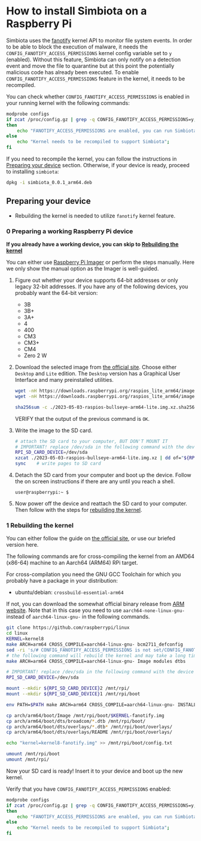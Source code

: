 # How to install Simbiota on a Raspberry Pi

Simbiota uses the [fanotify](https://man7.org/linux/man-pages/man7/fanotify.7.html) kernel API to monitor file system events.
In order to be able to block the execution of malware, it needs the `CONFIG_FANOTIFY_ACCESS_PERMISSIONS` kernel config variable set to `y` (enabled).
Without this feature, Simbiota can only notify on a detection event and move the file to quarantine but at this point the potentially malicious code has already been executed.
To enable `CONFIG_FANOTIFY_ACCESS_PERMISSIONS` feature in the kernel, it needs to be recompiled.

You can check whether `CONFIG_FANOTIFY_ACCESS_PERMISSIONS` is enabled in your running kernel with the following commands:
```bash
modprobe configs
if zcat /proc/config.gz | grep -q CONFIG_FANOTIFY_ACCESS_PERMISSIONS=y;
then
    echo "FANOTIFY_ACCESS_PERMISSIONS are enabled, you can run Simbiota";
else
    echo "Kernel needs to be recompiled to support Simbiota";
fi
```

If you need to recompile the kernel, you can follow the instructions in [Preparing your device](#preparing-your-device) section.
Otherwise, if your device is ready, proceed to installing `simbiota`:

```bash
dpkg -i simbiota_0.0.1_arm64.deb
```

## Preparing your device

- Rebuilding the kernel is needed to utilize `fanotify` kernel feature.

### 0 Preparing a working Raspberry Pi device

**If you already have a working device, you can skip to [Rebuilding the kernel](#1-rebuilding-the-kernel)**

You can either use [Raspberry Pi Imager](https://www.raspberrypi.com/software/) or perform the steps manually.
Here we only show the manual option as the Imager is well-guided.

1. Figure out whether your device supports 64-bit addresses or only legacy 32-bit addresses.
    If you have any of the following devices, you probably want the 64-bit version:
    - 3B
    - 3B+
    - 3A+
    - 4
    - 400
    - CM3
    - CM3+
    - CM4
    - Zero 2 W

1. Download the selected image from [the official site](https://www.raspberrypi.com/software/operating-systems/).
    Choose either `Desktop` and `Lite` edition. The `Desktop` version has a Graphical User Interface and many preinstalled utilities.

    ```bash
    wget -nH https://downloads.raspberrypi.org/raspios_lite_arm64/images/raspios_lite_arm64-2023-05-03/2023-05-03-raspios-bullseye-arm64-lite.img.xz
    wget -nH https://downloads.raspberrypi.org/raspios_lite_arm64/images/raspios_lite_arm64-2023-05-03/2023-05-03-raspios-bullseye-arm64-lite.img.xz.sha256

    sha256sum -c ./2023-05-03-raspios-bullseye-arm64-lite.img.xz.sha256
    ```

    VERIFY that the output of the previous command is `OK`.

1. Write the image to the SD card.

    ```bash
    # attach the SD card to your computer, BUT DON'T MOUNT IT
    # IMPORTANT! replace /dev/sda in the following command with the device path of the SD card you wish to place into your RPi device
    RPI_SD_CARD_DEVICE=/dev/sda
    xzcat ./2023-05-03-raspios-bullseye-arm64-lite.img.xz | dd of="${RPI_SD_CARD_DEVICE}" bs=4M status=progress
    sync    # write pages to SD card
    ```

1. Detach the SD card from your computer and boot up the device. Follow the on screen instructions if there are any until you reach a shell.

    ```console
    user@raspberrypi:~ $
    ```

1. Now power off the device and reattach the SD card to your computer. Then follow with the steps for [rebuilding the kernel](#1-rebuilding-the-kernel).

### 1 Rebuilding the kernel

You can either follow the guide on [the official site](https://www.raspberrypi.com/documentation/computers/linux_kernel.html), or use our briefed version here.

The following commands are for cross-compiling the kernel from an AMD64 (x86-64) machine to an Aarch64 (ARM64) RPi target.

For cross-compilation you need the GNU GCC Toolchain for which you probably have a package in your distribution:
- ubuntu/debian: `crossbuild-essential-arm64`

If not, you can download the somewhat official binary release from [ARM website](https://developer.arm.com/downloads/-/arm-gnu-toolchain-downloads).
Note that in this case you need to use `aarch64-none-linux-gnu-` instead of `aarch64-linux-gnu-` in the following commands.

```bash
git clone https://github.com/raspberrypi/linux
cd linux
KERNEL=kernel8
make ARCH=arm64 CROSS_COMPILE=aarch64-linux-gnu- bcm2711_defconfig
sed -ri 's/# CONFIG_FANOTIFY_ACCESS_PERMISSIONS is not set/CONFIG_FANOTIFY_ACCESS_PERMISSIONS=y/' ./.config
# the following command will rebuild the kernel and may take a long time (~1-2h) with increased CPU usage
make ARCH=arm64 CROSS_COMPILE=aarch64-linux-gnu- Image modules dtbs
```

```bash
# IMPORTANT! replace /dev/sda in the following command with the device path of the SD card you wish to place into your RPi device
RPI_SD_CARD_DEVICE=/dev/sda

mount --mkdir ${RPI_SD_CARD_DEVICE}2 /mnt/rpi/
mount --mkdir ${RPI_SD_CARD_DEVICE}1 /mnt/rpi/boot

env PATH=$PATH make ARCH=arm64 CROSS_COMPILE=aarch64-linux-gnu- INSTALL_MOD_PATH=/mnt/rpi/ modules_install

cp arch/arm64/boot/Image /mnt/rpi/boot/$KERNEL-fanotify.img
cp arch/arm64/boot/dts/broadcom/*.dtb /mnt/rpi/boot/
cp arch/arm64/boot/dts/overlays/*.dtb* /mnt/rpi/boot/overlays/
cp arch/arm64/boot/dts/overlays/README /mnt/rpi/boot/overlays/

echo "kernel=kernel8-fanotify.img" >> /mnt/rpi/boot/config.txt

umount /mnt/rpi/boot
umount /mnt/rpi/
```

Now your SD card is ready! Insert it to your device and boot up the new kernel.

Verify that you have `CONFIG_FANOTIFY_ACCESS_PERMISSIONS` enabled:
```bash
modprobe configs
if zcat /proc/config.gz | grep -q CONFIG_FANOTIFY_ACCESS_PERMISSIONS=y;
then
    echo "FANOTIFY_ACCESS_PERMISSIONS are enabled, you can run Simbiota";
else
    echo "Kernel needs to be recompiled to support Simbiota";
fi
```
